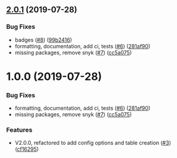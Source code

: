 ## [2.0.1](https://github.com/SmartThingsCommunity/dynamodb-context-store-nodejs/compare/v2.0.0...v2.0.1) (2019-07-28)


### Bug Fixes

* badges ([#8](https://github.com/SmartThingsCommunity/dynamodb-context-store-nodejs/issues/8)) ([99b2416](https://github.com/SmartThingsCommunity/dynamodb-context-store-nodejs/commit/99b2416))
* formatting, documentation, add ci, tests ([#6](https://github.com/SmartThingsCommunity/dynamodb-context-store-nodejs/issues/6)) ([281af90](https://github.com/SmartThingsCommunity/dynamodb-context-store-nodejs/commit/281af90))
* missing packages, remove snyk ([#7](https://github.com/SmartThingsCommunity/dynamodb-context-store-nodejs/issues/7)) ([cc5a075](https://github.com/SmartThingsCommunity/dynamodb-context-store-nodejs/commit/cc5a075))

# 1.0.0 (2019-07-28)


### Bug Fixes

* formatting, documentation, add ci, tests ([#6](https://github.com/SmartThingsCommunity/dynamodb-context-store-nodejs/issues/6)) ([281af90](https://github.com/SmartThingsCommunity/dynamodb-context-store-nodejs/commit/281af90))
* missing packages, remove snyk ([#7](https://github.com/SmartThingsCommunity/dynamodb-context-store-nodejs/issues/7)) ([cc5a075](https://github.com/SmartThingsCommunity/dynamodb-context-store-nodejs/commit/cc5a075))


### Features

* V2.0.0, refactored to add config options and table creation ([#3](https://github.com/SmartThingsCommunity/dynamodb-context-store-nodejs/issues/3)) ([cf16295](https://github.com/SmartThingsCommunity/dynamodb-context-store-nodejs/commit/cf16295))
